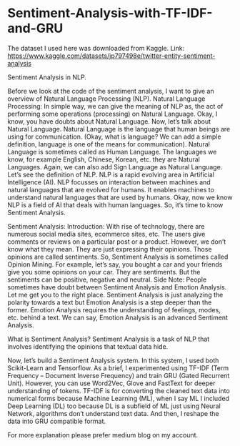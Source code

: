 # Sentiment-Analysis-with-TF-IDF-and-GRU
The dataset I used here was downloaded from Kaggle. Link: https://www.kaggle.com/datasets/jp797498e/twitter-entity-sentiment-analysis

Sentiment Analysis in NLP.

Before we look at the code of the sentiment analysis, I want to give an overview of Natural Language Processing (NLP). 
Natural Language Processing:
In simple way, we can give the meaning of NLP as, the act of performing some operations (processing) on Natural Language. Okay, I know, you have doubts about Natural Language. Now, let’s talk about Natural Language. 
Natural Language is the language that human beings are using for communication. (Okay, what is language? We can add a simple definition, language is one of the means for communication). Natural Language is sometimes called as Human Language. The languages we know, for example English, Chinese, Korean, etc. they are Natural Languages. Again, we can also add Sign Language as Natural Language.
Let’s see the definition of NLP.
NLP is a rapid evolving area in Artificial Intelligence (AI). NLP focusses on interaction between machines and natural languages that are evolved for humans. It enables machines to understand natural languages that are used by humans.
Okay, now we know NLP is a field of AI that deals with human languages. So, it’s time to know Sentiment Analysis.

Sentiment Analysis:
Introduction:
With rise of technology, there are numerous social media sites, ecommerce sites, etc. The users give comments or reviews on a particular post or a product. However, we don’t know what they mean. They are just expressing their opinions. Those opinions are called sentiments. So, Sentiment Analysis is sometimes called Opinion Mining. 
For example, let’s say, you bought a car and your friends give you some opinions on your car. They are sentiments. But the sentiments can be positive, negative and neutral. 
Side Note: People sometimes have doubt between Sentiment Analysis and Emotion Analysis. Let me get you to the right place. Sentiment Analysis is just analyzing the polarity towards a text but Emotion Analysis is a step deeper than the former. Emotion Analysis requires the understanding of feelings, modes, etc. behind a text. We can say, Emotion Analysis is an advanced Sentiment Analysis.


What is Sentiment Analysis?
Sentiment Analysis is a task of NLP that involves identifying the opinions that textual data hide.

Now, let’s build a Sentiment Analysis system.
In this system, I used both Scikit-Learn and Tensorflow. As a brief, I experimented using TF-IDF (Term Frequency – Document Inverse Frequency) and train GRU (Gated Recurrent Unit). However, you can use Word2Vec, Glove and FastText for deeper understanding of tokens. TF-IDF is for converting the cleaned text data into numerical forms because Machine Learning (ML), when I say ML I included Deep Learning (DL) too because DL is a subfield of ML just using Neural Network, algorithms don’t understand text data. And then, I reshape the data into GRU compatible format. 


For more explanation please prefer medium blog on my account.
